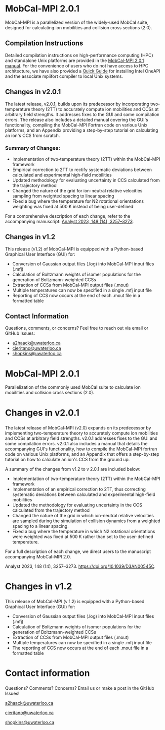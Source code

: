 # MobCal-MPI 2.0.1

MobCal-MPI is a parallelized version of the widely-used MobCal suite, designed for calculating ion mobilities and collision cross sections (2.0).

## Compilation Instructions

Detailed compilation instructions on high-performance computing (HPC) and standalone Unix platforms are provided in the [MobCal-MPI 2.0.1 manual](/Manual/MobCal-MPI_User_manual.pdf). For the convenience of users who do not have access to HPC architecture, we have also provided a [Quick Guide](/Manual/Quick%20Guide%20for%20installing%20Intel%20OneAPI%20to%20compile%20Fortran%20code.pdf) for installing Intel OneAPI and the associate mpiifort compiler to local Unix systems.

## Changes in v2.0.1
The latest release, v2.0.1, builds upon its predecessor by incorporating two-temperature theory (2TT) to accurately compute ion mobilities and CCSs at arbitrary field strengths. It addresses fixes to the GUI and some compilation errors. The release also includes a detailed manual covering the GUI's functionality, compiling the MobCal-MPI Fortran code on various Unix platforms, and an Appendix providing a step-by-step tutorial on calculating an ion's CCS from scratch.

### Summary of Changes:
- Implementation of two-temperature theory (2TT) within the MobCal-MPI framework
- Empirical correction to 2TT to rectify systematic deviations between calculated and experimental high-field mobilities
- Updated methodology for evaluating uncertainty in CCS calculated from the trajectory method
- Changed the nature of the grid for ion-neutral relative velocities sampling from weighted spacing to linear spacing
- Fixed a bug where the temperature for N2 rotational orientations weighting was fixed at 500 K instead of being user-defined

For a comprehensive description of each change, refer to the accompanying manuscript: [Analyst 2023, 148 (14), 3257–3273](https://doi.org/10.1039/D3AN00545C).

## Changes in v1.2
This release (v1.2) of MobCal-MPI is equipped with a Python-based Graphical User Interface (GUI) for:

- Conversion of Gaussian output files (.log) into MobCal-MPI input files (.mfj)
- Calculation of Boltzmann weights of isomer populations for the generation of Boltzmann-weighted CCSs
- Extraction of CCSs from MobCal-MPI output files (.mout)
- Multiple temperatures can now be specified in a single .mfj input file
- Reporting of CCS now occurs at the end of each .mout file in a formatted table

## Contact Information
Questions, comments, or concerns? Feel free to reach out via email or GitHub Issues:

- [a2haack@uwaterloo.ca](mailto:a2haack@uwaterloo.ca)
- [cieritano@uwaterloo.ca](mailto:cieritano@uwaterloo.ca)
- [shopkins@uwaterloo.ca](mailto:shopkins@uwaterloo.ca)


# MobCal-MPI 2.0.1
Parallelization of the commonly used MobCal suite to calculate ion mobilities and collision cross sections (2.0). 

# Changes in v2.0.1 <h3>
The latest release of MobCal-MPI (v2.0) expands on its predecessor by implementing two-temperature theory to accurately compute ion mobilities and CCSs at arbitrary field strengths. v2.0.1 addresses fixes to the GUI and some compilation errors. v2.0.1 also includes a manual that details the accompanying GUI's functionality, how to compile the MobCal-MPI fortran code on various Unix platforms, and an Appendix that offers a step-by-step tutorial on how to calculate an ion's CCS from the ground up.

A summary of the changes from v1.2 to v 2.0.1 are included below:

-	Implementation of two-temperature theory (2TT) within the MobCal-MPI framework 
-	Implementation of an empirical correction to 2TT, thus correcting systematic deviations between calculated and experimental high-field mobilities 
-	Updated the methodology for evaluating uncertainty in the CCS calculated from the trajectory method
-	Changed the nature of the grid in which ion-neutral relative velocities are sampled during the simulation of collision dynamics from a weighted spacing to a linear spacing. 
-	Fixed a bug where the temperature in which N2 rotational orientations were weighted was fixed at 500 K rather than set to the user-defined temperature. 

For a full description of each change, we direct users to the manuscript accompanying MobCal-MPI 2.0. 

Analyst 2023, 148 (14), 3257–3273. https://doi.org/10.1039/D3AN00545C.

# Changes in v1.2 <h3>
This release of MobCal-MPI (v 1.2) is equipped with a Python-based Graphical User Interface (GUI) for:

-	Conversion of Gaussian output files (.log) into MobCal-MPI input files (.mfj) 
-	Calculation of Boltzmann weights of isomer populations for the generation of Boltzmann-weighted CCSs 
-	Extraction of CCSs from MobCal-MPI output files (.mout) 
-	Multiple temperatures can now be specified in a single .mfj  input file 
-	The reporting of CCS now occurs at the end of each .mout file in a formatted table 

# Contact information <h3> 

Questions? Comments? Concerns? Email us or make a post in the GitHub Issues! 

a2haack@uwaterloo.ca

cieritano@uwaterloo.ca

shopkins@uwaterloo.ca
